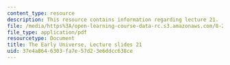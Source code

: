 ```yaml
---
content_type: resource
description: This resource contains information regarding lecture 21.
file: /media/https%3A/open-learning-course-data-rc.s3.amazonaws.com/8-286-the-early-universe-fall-2013/37e4a8646303fa7e57d23e6ddcc638ce_MIT8_286F13_lec21.pdf
file_type: application/pdf
resourcetype: Document
title: The Early Universe, Lecture slides 21
uid: 37e4a864-6303-fa7e-57d2-3e6ddcc638ce
---
```

